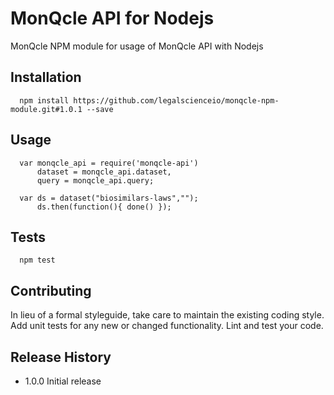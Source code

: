 MonQcle API for Nodejs
=========

MonQcle NPM module for usage of MonQcle API with Nodejs

## Installation
~~~~
  npm install https://github.com/legalscienceio/monqcle-npm-module.git#1.0.1 --save
~~~~
## Usage
~~~~
  var monqcle_api = require('monqcle-api')
      dataset = monqcle_api.dataset,
      query = monqcle_api.query;

  var ds = dataset("biosimilars-laws","");
      ds.then(function(){ done() });

~~~~
## Tests
~~~~
  npm test
~~~~
## Contributing

In lieu of a formal styleguide, take care to maintain the existing coding style.
Add unit tests for any new or changed functionality. Lint and test your code.

## Release History

* 1.0.0 Initial release
